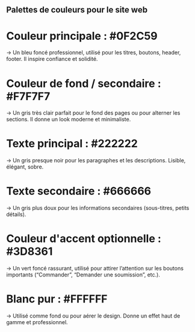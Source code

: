 
## Palettes de couleurs pour le site web

# Couleur principale : #0F2C59
→ Un bleu foncé professionnel, utilisé pour les titres, boutons, header, footer. Il inspire confiance et solidité.

# Couleur de fond / secondaire : #F7F7F7
→ Un gris très clair parfait pour le fond des pages ou pour alterner les sections. Il donne un look moderne et minimaliste.

# Texte principal : #222222
→ Un gris presque noir pour les paragraphes et les descriptions. Lisible, élégant, sobre.

# Texte secondaire : #666666
→ Un gris plus doux pour les informations secondaires (sous-titres, petits détails).

# Couleur d'accent optionnelle : #3D8361
→ Un vert foncé rassurant, utilisé pour attirer l’attention sur les boutons importants (“Commander”, “Demander une soumission”, etc.).

# Blanc pur : #FFFFFF
→ Utilisé comme fond ou pour aérer le design. Donne un effet haut de gamme et professionnel.